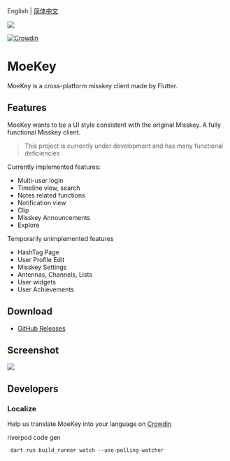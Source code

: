 English | [简体中文](./README.zh_CN.md)

![](./docs/banner.png)

[![Crowdin](https://badges.crowdin.net/moekey/localized.svg)](https://crowdin.com/project/moekey)

# MoeKey

MoeKey is a cross-platform misskey client made by Flutter.

## Features

MoeKey wants to be a UI style consistent with the original Misskey. A fully functional Misskey client.

> This project is currently under development and has many functional deficiencies

Currently implemented features:

- Multi-user login
- Timeline view, search
- Notes related functions
- Notification view
- Clip
- Misskey Announcements
- Explore

Temporarily unimplemented features

- HashTag Page
- User Profile Edit
- Misskey Settings
- Antennas, Channels, Lists
- User widgets
- User Achievements

## Download

- [GitHub Releases](https://github.com/MoeKeyDev/MoeKey/releases/latest)

## Screenshot

![](./docs/Screenshot.png)

## Developers

### Localize

Help us translate MoeKey into your language on [Crowdin](https://crowdin.com/project/moekey)

riverpod code gen

```shell
 dart run build_runner watch --use-polling-watcher
```
